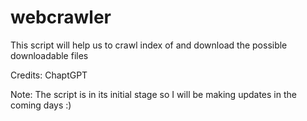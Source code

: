 # webcrawler
This script will help us to crawl index of and download the possible downloadable files

Credits: ChaptGPT

Note: The script is in its initial stage so I will be making updates in the coming days :)
